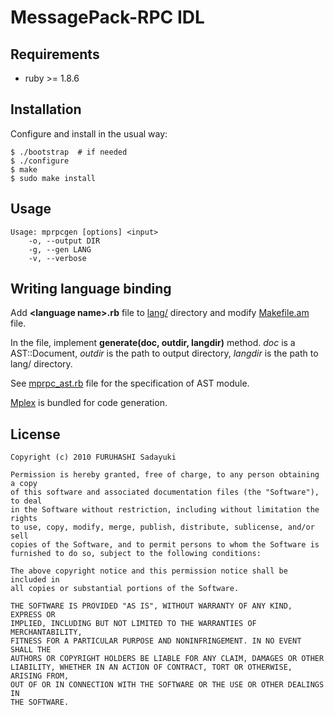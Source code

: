 MessagePack-RPC IDL
===================

## Requirements

  - ruby >= 1.8.6


## Installation

Configure and install in the usual way:

    $ ./bootstrap  # if needed
    $ ./configure
    $ make
    $ sudo make install


## Usage

    Usage: mprpcgen [options] <input>
        -o, --output DIR
        -g, --gen LANG
        -v, --verbose


## Writing language binding

Add **&lt;language name&gt;.rb** file to [lang/](http://github.com/msgpack/msgpack-rpc/blob/master/idl/lang/) directory and modify [Makefile.am](http://github.com/msgpack/msgpack-rpc/blob/master/idl/Makefile.am) file.

In the file, implement **generate(doc, outdir, langdir)** method. *doc* is a AST::Document, *outdir* is the path to output directory, *langdir* is the path to lang/ directory.

See [mprpc_ast.rb](http://github.com/msgpack/msgpack-rpc/blob/master/idl/mprpc_ast.rb) file for the specification of AST module.

[Mplex](http://github.com/frsyuki/mplex) is bundled for code generation.


## License

    Copyright (c) 2010 FURUHASHI Sadayuki
    
    Permission is hereby granted, free of charge, to any person obtaining a copy
    of this software and associated documentation files (the "Software"), to deal
    in the Software without restriction, including without limitation the rights
    to use, copy, modify, merge, publish, distribute, sublicense, and/or sell
    copies of the Software, and to permit persons to whom the Software is
    furnished to do so, subject to the following conditions:
    
    The above copyright notice and this permission notice shall be included in
    all copies or substantial portions of the Software.
    
    THE SOFTWARE IS PROVIDED "AS IS", WITHOUT WARRANTY OF ANY KIND, EXPRESS OR
    IMPLIED, INCLUDING BUT NOT LIMITED TO THE WARRANTIES OF MERCHANTABILITY,
    FITNESS FOR A PARTICULAR PURPOSE AND NONINFRINGEMENT. IN NO EVENT SHALL THE
    AUTHORS OR COPYRIGHT HOLDERS BE LIABLE FOR ANY CLAIM, DAMAGES OR OTHER
    LIABILITY, WHETHER IN AN ACTION OF CONTRACT, TORT OR OTHERWISE, ARISING FROM,
    OUT OF OR IN CONNECTION WITH THE SOFTWARE OR THE USE OR OTHER DEALINGS IN
    THE SOFTWARE.

